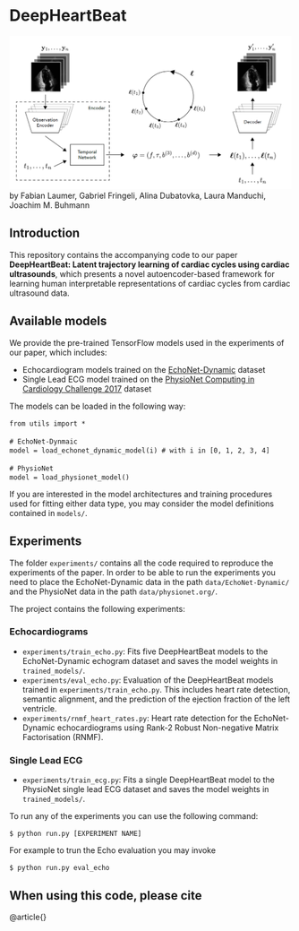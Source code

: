 # DeepHeartBeat
![The deep heart beat model architecture](deepheartbeat.png)
by Fabian Laumer, Gabriel Fringeli, Alina Dubatovka, Laura Manduchi, Joachim M. Buhmann

## Introduction
This repository contains the accompanying code to our paper __DeepHeartBeat: Latent trajectory learning of cardiac cycles using cardiac ultrasounds__, which presents a novel autoencoder-based framework for learning human interpretable representations of cardiac cycles from cardiac ultrasound data.

## Available models

We provide the pre-trained TensorFlow models used in the experiments of our paper, which includes:
- Echocardiogram models trained on the [EchoNet-Dynamic](https://echonet.github.io/dynamic/) dataset
- Single Lead ECG model trained on the [PhysioNet Computing in Cardiology Challenge 2017](https://physionet.org/content/challenge-2017/1.0.0/) dataset

The models can be loaded in the following way:

```
from utils import *

# EchoNet-Dynmaic
model = load_echonet_dynamic_model(i) # with i in [0, 1, 2, 3, 4]

# PhysioNet
model = load_physionet_model()
```

If you are interested in the model architectures and training procedures used for fitting either data type, you may consider the model definitions contained in `models/`.

## Experiments

The folder `experiments/` contains all the code required to reproduce the experiments of the paper. In order to be able to run the experiments you need to place the EchoNet-Dynamic data in the path `data/EchoNet-Dynamic/` and the PhysioNet data in the path `data/physionet.org/`.

The project contains the following experiments:

### Echocardiograms

- `experiments/train_echo.py`: Fits five DeepHeartBeat models to the EchoNet-Dynamic echogram dataset and saves the model weights in `trained_models/`.
- `experiments/eval_echo.py`: Evaluation of the DeepHeartBeat models trained in `experiments/train_echo.py`. This includes heart rate detection, semantic alignment, and the prediction of the ejection fraction of the left ventricle.
- `experiments/rnmf_heart_rates.py`: Heart rate detection for the EchoNet-Dynamic echocardiograms using Rank-2 Robust Non-negative Matrix Factorisation (RNMF).

### Single Lead ECG

- `experiments/train_ecg.py`: Fits a single DeepHeartBeat model to the PhysioNet single lead ECG dataset and saves the model weights in `trained_models/`.

To run any of the experiments you can use the following command:
```
$ python run.py [EXPERIMENT NAME]
```
For example to trun the Echo evaluation you may invoke
```
$ python run.py eval_echo
```

## When using this code, please cite
@article{}

